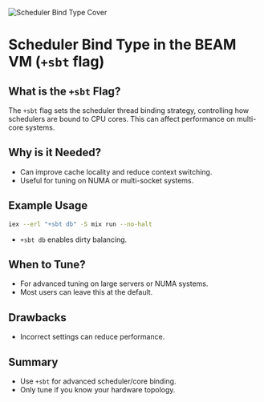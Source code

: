 ![Scheduler Bind Type Cover](https://images.unsplash.com/photo-1465101046530-73398c7f28ca?auto=format&fit=crop&w=1000&q=80)

# Scheduler Bind Type in the BEAM VM (`+sbt` flag)

## What is the `+sbt` Flag?
The `+sbt` flag sets the scheduler thread binding strategy, controlling how schedulers are bound to CPU cores. This can affect performance on multi-core systems.

## Why is it Needed?
- Can improve cache locality and reduce context switching.
- Useful for tuning on NUMA or multi-socket systems.

## Example Usage
```sh
iex --erl "+sbt db" -S mix run --no-halt
```
- `+sbt db` enables dirty balancing.

## When to Tune?
- For advanced tuning on large servers or NUMA systems.
- Most users can leave this at the default.

## Drawbacks
- Incorrect settings can reduce performance.

## Summary
- Use `+sbt` for advanced scheduler/core binding.
- Only tune if you know your hardware topology.
